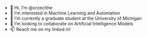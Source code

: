 - 👋 Hi, I’m @orzechhe
- 👀 I’m interested in Machine Learning and Automation
- 🌱 I’m currently a graduate student at the University of Michigan
- 💞️ I’m looking to collaborate on Artificial Intelligence Models
- 📫 Reach me on my linked in!
